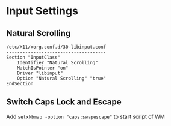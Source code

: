# Input Settings

## Natural Scrolling
```
/etc/X11/xorg.conf.d/30-libinput.conf
-------------------------------------
Section "InputClass"
    Identifier "Natural Scrolling"
    MatchIsPointer "on"
    Driver "libinput"
    Option "Natural Scrolling" "true"
EndSection
```

## Switch Caps Lock and Escape
Add ```setxkbmap -option "caps:swapescape"``` to start script of WM
